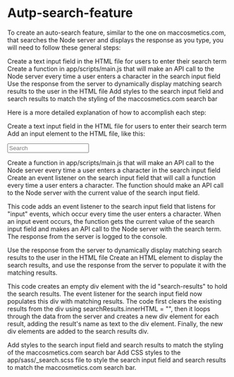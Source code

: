 # Autp-search-feature
To create an auto-search feature, similar to the one on maccosmetics.com, that searches the Node server and displays the response as you type, you will need to follow these general steps:

Create a text input field in the HTML file for users to enter their search term
Create a function in app/scripts/main.js that will make an API call to the Node server every time a user enters a character in the search input field
Use the response from the server to dynamically display matching search results to the user in the HTML file
Add styles to the search input field and search results to match the styling of the maccosmetics.com search bar

Here is a more detailed explanation of how to accomplish each step:

Create a text input field in the HTML file for users to enter their search term
Add an input element to the HTML file, like this: 

<input type="text" id="search-input" placeholder="Search" />


Create a function in app/scripts/main.js that will make an API call to the Node server every time a user enters a character in the search input field
Create an event listener on the search input field that will call a function every time a user enters a character. The function should make an API call to the Node server with the current value of the search input field.

This code adds an event listener to the search input field that listens for "input" events, which occur every time the user enters a character. When an input event occurs, the function gets the current value of the search input field and makes an API call to the Node server with the search term. The response from the server is logged to the console.

Use the response from the server to dynamically display matching search results to the user in the HTML file
Create an HTML element to display the search results, and use the response from the server to populate it with the matching results.

This code creates an empty div element with the id "search-results" to hold the search results. The event listener for the search input field now populates this div with matching results. The code first clears the existing results from the div using searchResults.innerHTML = "", then it loops through the data from the server and creates a new div element for each result, adding the result's name as text to the div element. Finally, the new div elements are added to the search results div.

Add styles to the search input field and search results to match the styling of the maccosmetics.com search bar
Add CSS styles to the app/sass/_search.scss file to style the search input field and search results to match the maccosmetics.com search bar.
